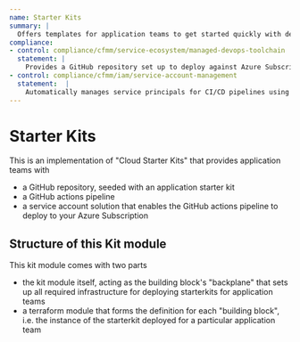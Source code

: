 ```yaml
---
name: Starter Kits
summary: |
  Offers templates for application teams to get started quickly with deploying their applications on the cloud while following best practices.
compliance:
- control: compliance/cfmm/service-ecosystem/managed-devops-toolchain
  statement: |
    Provides a GitHub repository set up to deploy against Azure Subscriptions using Workload Identity Federation.
- control: compliance/cfmm/iam/service-account-management
  statement:  |
    Automatically manages service principals for CI/CD pipelines using Workload Identity Federation.
---
```


# Starter Kits

This is an implementation of "Cloud Starter Kits" that provides application teams with

- a GitHub repository, seeded with an application starter kit
- a GitHub actions pipeline
- a service account solution that enables the GitHub actions pipeline to deploy to your Azure Subscription

## Structure of this Kit module

This kit module comes with two parts

- the kit module itself, acting as the building block's "backplane" that sets up all required infrastructure for deploying starterkits for application teams
- a terraform module that forms the definition for each "building block", i.e. the instance of the starterkit deployed for a particular application team